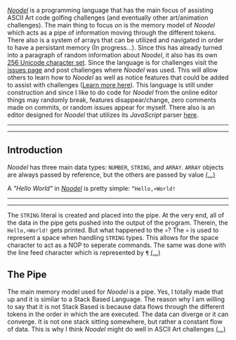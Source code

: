 <script src="https://code.jquery.com/jquery-3.1.1.min.js" integrity="sha256-hVVnYaiADRTO2PzUGmuLJr8BLUSjGIZsDYGmIJLv2b8=" crossorigin="anonymous"></script>

<script src="src/js/pipe.js"></script>
<script src="src/js/token.js"></script>
<script src="src/js/path.js"></script>
<script src="src/js/characters.js"></script>
<script src="src/js/types.js"></script>
<script src="src/noodel.js"></script>
<script src="src/noodel-basic_array.js"></script>
<script src="src/noodel-basic_cast.js"></script>
<script src="src/noodel-basic_operands.js"></script>
<script src="src/noodel-basic_pipe.js"></script>
<script src="src/noodel-basic_print.js"></script>
<script src="src/noodel-literals.js"></script>
<script src="src/noodel-loops.js"></script>

<link rel="stylesheet" type="text/css" href="docs.css">
<script type="text/javascript" src="docs.js"></script>


[_Noodel_](https://tkellehe.github.io/noodel) is a programming language that has the main focus of assisting ASCII Art code golfing challenges (and eventually other art/animation challenges). The main thing to focus on is the memory model of _Noodel_ which acts as a pipe of information moving through the different tokens. There also is a system of arrays that can be utilized and navigated in order to have a persistant memory (In progress...). Since this has already turned into a paragraph of random information about _Noodel_, it also has its own [256 Unicode character set](docs/code_page.md). Since the language is for challenges visit the [issues page](https://github.com/tkellehe/noodel/issues) and post challenges where _Noodel_ was used. This will allow others to learn how to _Noodel_ as well as notice features that could be added to assist with challenges ([Learn more here](docs/posting_challenges.md)). This language is still under construction and since I like to do code for _Noodel_ from the online editor things may randomly break, features disappear/change, zero comments made on commits, or random issues appear for myself. There also is an editor designed for _Noodel_ that utilizes its _JavaScript_ parser [here](https://tkellehe.github.io/noodel/editor.html).

---

<div class="noodel-exec" code="“¤noodel¤ḷçẹḍ/8" input="" run show></div>

---

## Introduction

_Noodel_ has three main data types: `NUMBER`, `STRING`, and `ARRAY`. `ARRAY` objects are always passed by reference, but the others are passed by value [(...)](docs/intro.md)

A _"Hello World"_ in [_Noodel_](https://tkellehe.github.io/noodel#introduction) is pretty simple: `“Hello,¤World!`

---

<div class="noodel-exec" code="“Hello,¤World!" input=""></div>

---

The `STRING` literal is created and placed into the pipe. At the very end, all of the data in the pipe gets pushed into the output of the program. Therein, the `Hello,¤World!` gets printed. But what happened to the `¤`? The `¤` is used to represent a space when handling `STRING` types. This allows for the space character to act as a NOP to seperate commands. The same was done with the line feed character which is represented by `¶` [(...)](docs/string_compression.md)

## The Pipe

The main memory model used for _Noodel_ is a pipe. Yes, I totally made that up and it is similar to a Stack Based Language. The reason why I am willing to say that it is not Stack Based is because data flows through the different tokens in the order in which the are executed. The data can diverge or it can converge. It is not one stack sitting somewhere, but rather a constant flow of data. This is why I think _Noodel_ might do well in ASCII Art challenges [(...)](docs/the_pipe.md)
